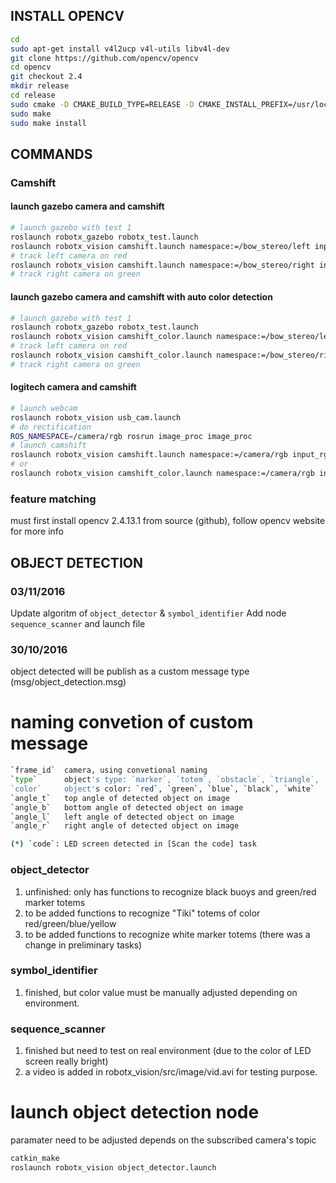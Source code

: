 INSTALL OPENCV
--------------
```bash
cd
sudo apt-get install v4l2ucp v4l-utils libv4l-dev
git clone https://github.com/opencv/opencv
cd opencv
git checkout 2.4
mkdir release
cd release
sudo cmake -D CMAKE_BUILD_TYPE=RELEASE -D CMAKE_INSTALL_PREFIX=/usr/local ..
sudo make
sudo make install
```

COMMANDS
--------

### Camshift ###
#### launch gazebo camera and camshift ####
```bash
# launch gazebo with test 1
roslaunch robotx_gazebo robotx_test.launch
roslaunch robotx_vision camshift.launch namespace:=/bow_stereo/left input_rgb_image:=image_raw
# track left camera on red
roslaunch robotx_vision camshift.launch namespace:=/bow_stereo/right input_rgb_image:=image_raw
# track right camera on green
```
#### launch gazebo camera and camshift with auto color detection ####
```bash
# launch gazebo with test 1
roslaunch robotx_gazebo robotx_test.launch
roslaunch robotx_vision camshift_color.launch namespace:=/bow_stereo/left input_rgb_image:=image_raw color_under_detect:=red
# track left camera on red
roslaunch robotx_vision camshift_color.launch namespace:=/bow_stereo/right input_rgb_image:=image_raw color_under_detect:=green
# track right camera on green
```

#### logitech camera and camshift ####
```bash
# launch webcam
roslaunch robotx_vision usb_cam.launch
# do rectification
ROS_NAMESPACE=/camera/rgb rosrun image_proc image_proc
# launch camshift
roslaunch robotx_vision camshift.launch namespace:=/camera/rgb input_rgb_image:=image_rect_color
# or 
roslaunch robotx_vision camshift_color.launch namespace:=/camera/rgb input_rgb_image:=image_rect_color color_under_detect:=red
```

### feature matching ###
must first install opencv 2.4.13.1 from source (github),
follow opencv website for more info

OBJECT DETECTION
--------
### 03/11/2016 ###
Update algoritm of `object_detector` & `symbol_identifier`
Add node `sequence_scanner` and launch file

### 30/10/2016 ###
object detected will be publish as a custom message type (msg/object_detection.msg)
# naming convetion of custom message
```bash
`frame_id`  camera, using convetional naming
`type`      object's type: `marker`, `totem`, `obstacle`, `triangle`, `circle`, `cruciform`, `code` (*)
`color`     object's color: `red`, `green`, `blue`, `black`, `white`
`angle_t`   top angle of detected object on image
`angle_b`   bottom angle of detected object on image
`angle_l`   left angle of detected object on image
`angle_r`   right angle of detected object on image

(*) `code`: LED screen detected in [Scan the code] task
```

### object_detector ###
1. unfinished: only has functions to recognize black buoys and green/red marker totems
2. to be added functions to recognize "Tiki" totems of color red/green/blue/yellow
3. to be added functions to recognize white marker totems (there was a change in preliminary tasks)

### symbol_identifier ###
1. finished, but color value must be manually adjusted depending on environment.

### sequence_scanner ###
1. finished but need to test on real environment (due to the color of LED screen really bright)
2. a video is added in robotx_vision/src/image/vid.avi for testing purpose.

# launch object detection node
paramater need to be adjusted depends on the subscribed camera's topic
```bash
catkin_make
roslaunch robotx_vision object_detector.launch
``` 
